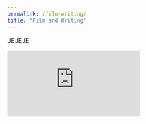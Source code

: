 ```yaml
---
permalink: /film-writing/
title: "Film and Writing"
---
```


JEJEJE

<!-- Contenedor responsivo para el video de YouTube -->
<div class="video-container">
  <iframe src="https://www.youtube.com/embed/Sbuip0UXI_A?autoplay=0&loop=1&playlist=Sbuip0UXI_A" 
          frameborder="0" 
          allow="accelerometer; autoplay; encrypted-media; gyroscope; picture-in-picture" 
          allowfullscreen>
  </iframe>
</div>

<!-- Bloque de contacto personalizado -->
  <div class="social-links">
    <a href="https://www.instagram.com/seroximoron" target="_blank" aria-label="Instagram"><i class="fab fa-instagram"></i></a>
    <a href="https://www.linkedin.com/in/pscesar" target="_blank" aria-label="LinkedIn"><i class="fab fa-linkedin"></i></a>
    <a href="https://segismu.itch.io" target="_blank" aria-label="Itch.io"><i class="fab fa-itch-io"></i></a>
  </div>
</div>

